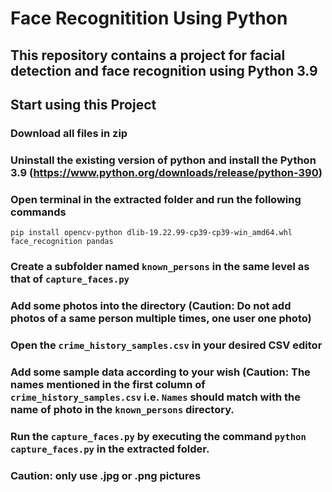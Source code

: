 # Face Recognitition Using Python
## This repository contains a project for facial detection and face recognition using Python 3.9
## Start using this Project
### Download all files in zip
### Uninstall the existing version of python and install the Python 3.9 (https://www.python.org/downloads/release/python-390)
### Open terminal in the extracted folder and run the following commands
`pip install opencv-python dlib-19.22.99-cp39-cp39-win_amd64.whl face_recognition pandas`
### Create a subfolder named `known_persons` in the same level as that of `capture_faces.py`
### Add some photos into the directory (Caution: Do not add photos of a same person multiple times, one user one photo)
### Open the `crime_history_samples.csv` in your desired CSV editor
### Add some sample data according to your wish (Caution: The names mentioned in the first column of `crime_history_samples.csv` i.e. `Names` should match with the name of photo in the `known_persons` directory.
### Run the `capture_faces.py` by executing the command `python capture_faces.py` in the extracted folder.
### Caution: only use .jpg or .png pictures
